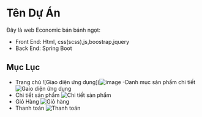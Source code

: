 # Tên Dự Án

Đây là web Economic bán bánh ngọt:
- Front End: Html, css(scss),js,boostrap,jquery
- Back End: Spring Boot
## Mục Lục
- Trang chủ
![Giao diện ứng dụng](![image](https://github.com/user-attachments/assets/31ae28fd-b81c-4627-bbc5-fd1393f4eb6a)
-Danh mục sản phẩm chi tiết
![Gaio diện ứng dụng](https://github.com/user-attachments/assets/4a996bd5-91e9-4a14-998a-baec1b59d39e)
- Chi tiết sản phẩm
  ![Chi tiết sản phẩm](https://github.com/user-attachments/assets/3c6295ee-06f5-4e04-a91b-b62428b043c0)
- Giỏ Hàng
![Giỏ hàng](https://github.com/user-attachments/assets/7a5739dd-c109-49b0-a300-0d535f1f5b4d)
- Thanh toán
![Thanh toán](https://github.com/user-attachments/assets/a501d490-7dd0-4748-bcd1-7daa351e735f)


